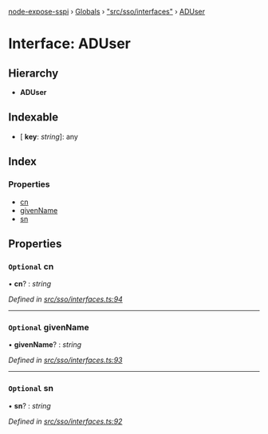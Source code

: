 [node-expose-sspi](../README.md) › [Globals](../globals.md) › ["src/sso/interfaces"](../modules/_src_sso_interfaces_.md) › [ADUser](_src_sso_interfaces_.aduser.md)

# Interface: ADUser

## Hierarchy

* **ADUser**

## Indexable

* \[ **key**: *string*\]: any

## Index

### Properties

* [cn](_src_sso_interfaces_.aduser.md#optional-cn)
* [givenName](_src_sso_interfaces_.aduser.md#optional-givenname)
* [sn](_src_sso_interfaces_.aduser.md#optional-sn)

## Properties

### `Optional` cn

• **cn**? : *string*

*Defined in [src/sso/interfaces.ts:94](https://github.com/jlguenego/node-expose-sspi/blob/c79000f/src/sso/interfaces.ts#L94)*

___

### `Optional` givenName

• **givenName**? : *string*

*Defined in [src/sso/interfaces.ts:93](https://github.com/jlguenego/node-expose-sspi/blob/c79000f/src/sso/interfaces.ts#L93)*

___

### `Optional` sn

• **sn**? : *string*

*Defined in [src/sso/interfaces.ts:92](https://github.com/jlguenego/node-expose-sspi/blob/c79000f/src/sso/interfaces.ts#L92)*
